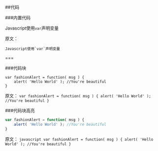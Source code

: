 ##代码

###内置代码

Javascript使用`var`声明变量

原文：
```
Javascript使用`var`声明变量
```
===

###代码块
```
var fashionAlert = function( msg ) {
	alert( 'Hello World' ); //You're beautiful
}
```

原文：
    ```
    var fashionAlert = function( msg ) {
    	alert( 'Hello World' ); //You're beautiful
    }
    ```

###代码块高亮
```javascript
var fashionAlert = function( msg ) {
	alert( 'Hello World' ); //You're beautiful
}
```

原文：
    ```javascript
    var fashionAlert = function( msg ) {
    	alert( 'Hello World' ); //You're beautiful
    }
    ```